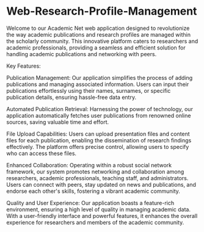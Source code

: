 # Web-Research-Profile-Management
Welcome to our Academic Net web application designed to revolutionize the way academic publications and research profiles are managed within the scholarly community. This innovative platform caters to researchers and academic professionals, providing a seamless and efficient solution for handling academic publications and networking with peers.

Key Features:

Publication Management: Our application simplifies the process of adding publications and managing associated information. Users can input their publications effortlessly using their names, surnames, or specific publication details, ensuring hassle-free data entry.

Automated Publication Retrieval: Harnessing the power of technology, our application automatically fetches user publications from renowned online sources, saving valuable time and effort.

File Upload Capabilities: Users can upload presentation files and content files for each publication, enabling the dissemination of research findings effectively. The platform offers precise control, allowing users to specify who can access these files.

Enhanced Collaboration: Operating within a robust social network framework, our system promotes networking and collaboration among researchers, academic professionals, teaching staff, and administrators. Users can connect with peers, stay updated on news and publications, and endorse each other's skills, fostering a vibrant academic community.

Quality and User Experience: Our application boasts a feature-rich environment, ensuring a high level of quality in managing academic data. With a user-friendly interface and powerful features, it enhances the overall experience for researchers and members of the academic community.
